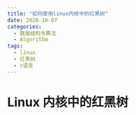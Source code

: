 ```yaml
---
title: "如何使用linux内核中的红黑树"
date: 2020-10-07
categories:
  - 数据结构与算法
  - Algorithm
tags:
  - linux
  - 红黑树
  - c语言
---
```


# Linux 内核中的红黑树
